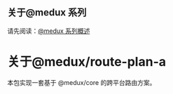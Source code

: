 ## 关于@medux 系列

请先阅读：[@medux 系列概述](https://github.com/wooline/medux)

# 关于@medux/route-plan-a

本包实现一套基于 @medux/core 的跨平台路由方案。
